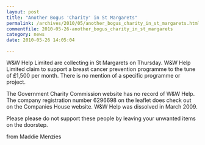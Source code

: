 ```yaml
---
layout: post
title: "Another Bogus 'Charity' in St Margarets"
permalink: /archives/2010/05/another_bogus_charity_in_st_margarets.html
commentfile: 2010-05-26-another_bogus_charity_in_st_margarets
category: news
date: 2010-05-26 14:05:04

---
```


W&W Help Limited are collecting in St Margarets on Thursday. W&W Help Limited claim to support a breast cancer prevention programme to the tune of £1,500 per month. There is no mention of a specific programme or project.

The Government Charity Commission website has no record of W&W Help. The company registration number 6296698 on the leaflet does check out on the Companies House website. W&W Help was dissolved in March 2009.

Please please do not support these people by leaving your unwanted items on the
doorstep.

from Maddie Menzies
